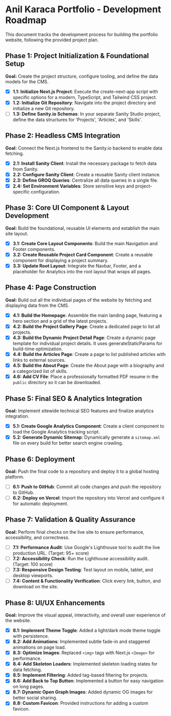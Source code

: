 # Anil Karaca Portfolio - Development Roadmap

This document tracks the development process for building the portfolio website, following the provided project plan.

## Phase 1: Project Initialization & Foundational Setup
**Goal:** Create the project structure, configure tooling, and define the data models for the CMS.

- [x] **1.1: Initialize Next.js Project**: Execute the create-next-app script with specific options for a modern, TypeScript, and Tailwind CSS project.
- [x] **1.2: Initialize Git Repository**: Navigate into the project directory and initialize a new Git repository.
- [ ] **1.3: Define Sanity.io Schemas**: In your separate Sanity Studio project, define the data structures for 'Projects', 'Articles', and 'Skills'.

## Phase 2: Headless CMS Integration
**Goal:** Connect the Next.js frontend to the Sanity.io backend to enable data fetching.

- [x] **2.1: Install Sanity Client**: Install the necessary package to fetch data from Sanity.
- [x] **2.2: Configure Sanity Client**: Create a reusable Sanity client instance.
- [x] **2.3: Define GROQ Queries**: Centralize all data queries in a single file.
- [x] **2.4: Set Environment Variables**: Store sensitive keys and project-specific configuration.

## Phase 3: Core UI Component & Layout Development
**Goal:** Build the foundational, reusable UI elements and establish the main site layout.

- [x] **3.1: Create Core Layout Components**: Build the main Navigation and Footer components.
- [x] **3.2: Create Reusable Project Card Component**: Create a reusable component for displaying a project summary.
- [x] **3.3: Update Root Layout**: Integrate the Navbar, Footer, and a placeholder for Analytics into the root layout that wraps all pages.

## Phase 4: Page Construction
**Goal:** Build out all the individual pages of the website by fetching and displaying data from the CMS.

- [x] **4.1: Build the Homepage**: Assemble the main landing page, featuring a hero section and a grid of the latest projects.
- [x] **4.2: Build the Project Gallery Page**: Create a dedicated page to list all projects.
- [x] **4.3: Build the Dynamic Project Detail Page**: Create a dynamic page template for individual project details. It uses generateStaticParams for build-time optimization.
- [x] **4.4: Build the Articles Page**: Create a page to list published articles with links to external sources.
- [x] **4.5: Build the About Page**: Create the About page with a biography and a categorized list of skills.
- [x] **4.6: Add CV File**: Place a professionally formatted PDF resume in the `public` directory so it can be downloaded.

## Phase 5: Final SEO & Analytics Integration
**Goal:** Implement sitewide technical SEO features and finalize analytics integration.

- [x] **5.1: Create Google Analytics Component**: Create a client component to load the Google Analytics tracking script.
- [x] **5.2: Generate Dynamic Sitemap**: Dynamically generate a `sitemap.xml` file on every build for better search engine crawling.

## Phase 6: Deployment
**Goal:** Push the final code to a repository and deploy it to a global hosting platform.

- [ ] **6.1: Push to GitHub**: Commit all code changes and push the repository to GitHub.
- [ ] **6.2: Deploy on Vercel**: Import the repository into Vercel and configure it for automatic deployment.

## Phase 7: Validation & Quality Assurance
**Goal:** Perform final checks on the live site to ensure performance, accessibility, and correctness.

- [ ] **7.1: Performance Audit**: Use Google's Lighthouse tool to audit the live production URL. (Target: 95+ score)
- [ ] **7.2: Accessibility Check**: Run the Lighthouse accessibility audit. (Target: 100 score)
- [ ] **7.3: Responsive Design Testing**: Test layout on mobile, tablet, and desktop viewports.
- [ ] **7.4: Content & Functionality Verification**: Click every link, button, and download on the site.

## Phase 8: UI/UX Enhancements
**Goal:** Improve the visual appeal, interactivity, and overall user experience of the website.

- [x] **8.1: Implement Theme Toggle**: Added a light/dark mode theme toggle with persistence.
- [x] **8.2: Add Animations**: Implemented subtle fade-in and staggered animations on page load.
- [x] **8.3: Optimize Images**: Replaced `<img>` tags with Next.js `<Image>` for performance.
- [x] **8.4: Add Skeleton Loaders**: Implemented skeleton loading states for data fetching.
- [x] **8.5: Implement Filtering**: Added tag-based filtering for projects.
- [x] **8.6: Add Back to Top Button**: Implemented a button for easy navigation on long pages.
- [x] **8.7: Dynamic Open Graph Images**: Added dynamic OG images for better social sharing.
- [x] **8.8: Custom Favicon**: Provided instructions for adding a custom favicon. 